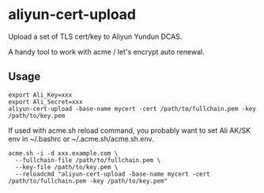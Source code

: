 # aliyun-cert-upload
Upload a set of TLS cert/key to Aliyun Yundun DCAS.

A handy tool to work with acme / let's encrypt auto renewal.

## Usage

```
export Ali_Key=xxx
export Ali_Secret=xxx
aliyun-cert-upload -base-name mycert -cert /path/to/fullchain.pem -key /path/to/key.pem
```

If used with acme.sh reload command, you probably want to set Ali AK/SK env in ~/.bashrc or ~/.acme.sh/acme.sh.env.

```
acme.sh -i -d xxx.example.com \
  --fullchain-file /path/to/fullchain.pem \
  --key-file /path/to/key.pem \
  --reloadcmd "aliyun-cert-upload -base-name mycert -cert /path/to/fullchain.pem -key /path/to/key.pem"
```
